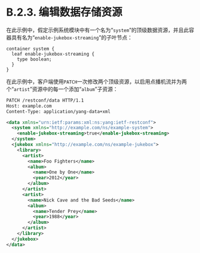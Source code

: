 # B.2.3. 编辑数据存储资源

在此示例中，假定示例系统模块中有一个名为“`system`”的顶级数据资源，并且此容器具有名为“`enable-jukebox-streaming`”的子叶节点：

```YANG
container system {
  leaf enable-jukebox-streaming {
    type boolean;
  }
}
```

在此示例中，客户端使用`PATCH`一次修改两个顶级资源，以启用点播机流并为两个“`artist`”资源中的每一个添加“`album`”子资源：

```XML
PATCH /restconf/data HTTP/1.1
Host: example.com
Content-Type: application/yang-data+xml

<data xmlns="urn:ietf:params:xml:ns:yang:ietf-restconf">
  <system xmlns="http://example.com/ns/example-system">
    <enable-jukebox-streaming>true</enable-jukebox-streaming>
  </system>
  <jukebox xmlns="http://example.com/ns/example-jukebox">
    <library>
      <artist>
        <name>Foo Fighters</name>
        <album>
          <name>One by One</name>
          <year>2012</year>
        </album>
      </artist>
      <artist>
        <name>Nick Cave and the Bad Seeds</name>
        <album>
          <name>Tender Prey</name>
          <year>1988</year>
        </album>
      </artist>
    </library>
  </jukebox>
</data>
```
